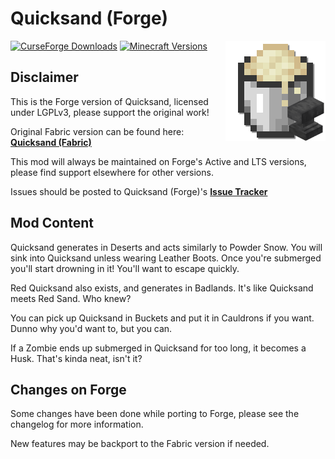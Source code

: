 # Quicksand (Forge)

<img align="right" width="160" src="src/main/resources/pack.png">

[![CurseForge Downloads](https://cf.way2muchnoise.eu/full_700411_downloads.svg)](https://www.curseforge.com/minecraft/mc-mods/quicksand-forge)
[![Minecraft Versions](https://cf.way2muchnoise.eu/versions/700411.svg)](https://curseforge.com/minecraft/mc-mods/quicksand-forge)


## Disclaimer

This is the Forge version of Quicksand, licensed under LGPLv3, please support the original work!

Original Fabric version can be found here: **[Quicksand (Fabric)](https://github.com/Shnupbups/quicksand)**

This mod will always be maintained on Forge's Active and LTS versions, please find support elsewhere for other versions.

Issues should be posted to Quicksand (Forge)'s **[Issue Tracker](https://github.com/ChannelingMC/quicksand-forge/issues)**

## Mod Content

Quicksand generates in Deserts and acts similarly to Powder Snow. You will sink into Quicksand unless wearing Leather Boots. Once you're submerged you'll start drowning in it! You'll want to escape quickly.

Red Quicksand also exists, and generates in Badlands. It's like Quicksand meets Red Sand. Who knew?

You can pick up Quicksand in Buckets and put it in Cauldrons if you want. Dunno why you'd want to, but you can.

If a Zombie ends up submerged in Quicksand for too long, it becomes a Husk. That's kinda neat, isn't it?

## Changes on Forge

Some changes have been done while porting to Forge, please see the changelog for more information.

New features may be backport to the Fabric version if needed.
